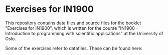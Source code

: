 # Exercises for IN1900

This repository contains data files and source files for the
booklet "Exercises for IN1900", which is written for the course
"IN1900 - Introduction to programming with scientific applications" at the University
of Oslo.

Some of the exercises refer to datafiles. These can be found here:

